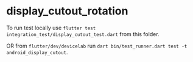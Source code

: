 # display_cutout_rotation

To run test locally use `flutter test integration_test/display_cutout_test.dart`
from this folder.

OR from `flutter/dev/devicelab` run
`dart bin/test_runner.dart test -t android_display_cutout`.
